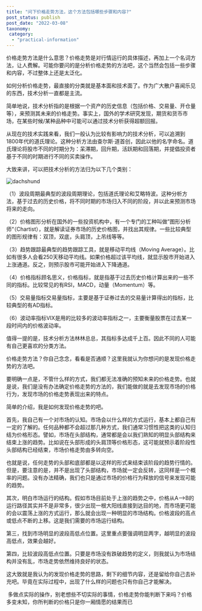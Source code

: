 ```yaml
---
title: "问下价格走势方法，这个方法包括哪些步骤和内容?"
post_status: publish
post_date: "2022-03-08"
taxonomy:
 category: 
  - "practical-information"
---
```


价格走势方法是什么意思？价格走势是对行情运行的具体描述，再加上一个名词方法，让人费解。可能你要问的是分析价格走势的方法吧，这个当然会包括一些步骤和内容，不过整体上还是太泛化。

如何分析价格走势，最直接的分类就是基本面和技术面了。作为广大散户喜闻乐见的东西，技术分析一直都是主流。

简单地说，技术分析指的是根据一个资产的历史信息（包括价格、交易量、开仓量等），来预测其未来的价格走势。事实上，国外的学术研究发现，期货和货币市场，在某些时候/某种品种中可能可以通过技术分析获得超额回报。

从现在的技术实践来看，我们一般认为比较有影响力的技术分析，可以追溯到1800年代的道氏理论。这种分析方法由查尔斯·道首创，因此以他的名字命名。道氏理论将股市不同的时期分为：呆滞期，回升期，活跃期和回落期，并提倡投资者基于不同的时期进行不同的买卖操作。

大致来讲，可以把技术分析的方法归为以下几个类别：

![dachshund](https://cdn.fendou.la/funstoutiao/2020/12/150113886.jpg "301.jpg")

（1）波段周期最典型的波段周期理论，包括道氏理论和艾略特波。这种分析方法，基于过去的历史价格，将不同时期的市场归入不同的阶段，并以此来预测市场将来的走向。

（2）价格图形分析在国外的一些投资机构中，有一个专门的工种叫做”图形分析师“（Chartist），就是解读证券市场的历史价格图，并找出其规律。一些比较典型的图形规律有：双顶，双底，头肩顶，上吊线等等。

（3）趋势跟踪最典型的趋势跟踪工具，就是移动平均线（Moving Average）。比如有很多人会看250天移动平均线。如果价格超过该平均线，就显示股市开始进入上涨通道。反之，则预示股市可能开始进入下降通道。

（4）价格指标顾名思义，价格指标，就是指基于过去历史价格计算出来的一些不同的指标。比较常见的有RSI，MACD，动量（Momentum）等。

（5）交易量指标交易量指标，主要是基于证券过去的交易量计算得出的指标，比较典型的有AD指标。

（6）波动率指标VIX是用的比较多的波动率指标之一，主要衡量股票在过去某一段时间内的价格波动率。

值得一提的是，技术分析方法林林总总，其指标多达成千上百。因此不同的人可能有自己更喜欢的分类方法。

价格走势方法？你自己念念，看看是否通顺？这里我就认为你想问的是发现价格走势的方法吧。

要明确一点是，不管什么样的方式，我们都无法准确的预知未来的价格走势。也就是说，我们是没有办法确定价格走势的方法的，我们能做的就是去发现市场的价格行为，发现市场的价格走势表现出来的特点。

简单的介绍，我是如何发现价格走势的吧。

首先，我自己有一个对市场的认知。市场会以什么样的方式运行，基本上都自己有一定的了解的。任何品种都不会超过那几种方式，我们通常习惯性把这类的认知归结为价格形态。譬如，市场在头部结构，通常都是会以我们熟知的明显头部结构来结束上涨的趋势。比如说在头部形成的头肩顶等价格形态，这可能就预示着阶段性头部结构已经结束，市场价格走势由多转向空。

也就是说，任何走势的头部和底部都是以这样的形式来结束该阶段的趋势行情的。但是，要注意的是，并不是出现了头部结构，市场就一定会反转，这同样是一个概率的问题。没有办法精确，我们也只是通过市场的价格行为释放的信号来发现可能的趋势。

其次，明白市场运行的结构。假如市场目前处于上涨的趋势之中，价格从A-->B的运行路径其实并不是非常多，很少出现一根大阳线直接到达目的地，而市场更可能的会以震荡上涨的方式运行，那么就会出现一种明显的市场结构。价格波段的高点或低点不断的上移。这是我们需要的市场运行结构。

第三，找到市场明显的波段高低点位置。这里重点要强调明显两字，越明显的波段高低点，效果会越好。

第四，比较波段高低点位置。只要是市场没有跌破趋势的定义，则我就认为市场结构并没有乱，市场走势依然维持良好的状态。

这大致就是我认为的发现价格走势的思路，剩下的细节内容，还是留给你自己去补充吧。毕竟在实际过程中，出现了什么样的问题也只有你自己才能解决。

 多做点实际的操作，别老想些不切实际的事情，价格走势你能判断下来吗？价格多变未知，你所判断的价格只是你一厢情愿的结果而已
